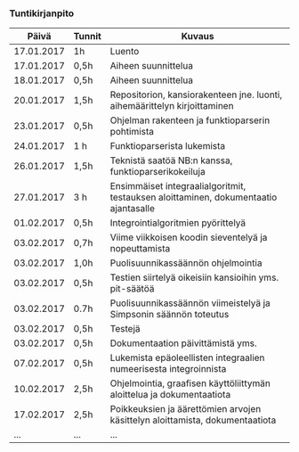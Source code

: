 ### Tuntikirjanpito
Päivä | Tunnit | Kuvaus
--------------- | ----- | ------
17.01.2017 | 1h | Luento
17.01.2017 | 0,5h | Aiheen suunnittelua
18.01.2017 | 0,5h | Aiheen suunnittelua
20.01.2017 | 1,5h | Repositorion, kansiorakenteen jne. luonti, aihemäärittelyn kirjoittaminen
23.01.2017 | 0,5h | Ohjelman rakenteen ja funktioparserin pohtimista
24.01.2017 | 1 h  | Funktioparserista lukemista
26.01.2017 | 1,5h | Teknistä saatöä NB:n kanssa, funktioparserikokeiluja
27.01.2017 | 3 h  | Ensimmäiset integraalialgoritmit, testauksen aloittaminen, dokumentaatio ajantasalle
01.02.2017 | 0,5h | Integrointialgoritmien pyörittelyä
03.02.2017 | 0,7h | Viime viikkoisen koodin sieventelyä ja nopeuttamista
03.02.2017 | 1,0h | Puolisuunnikassäännön ohjelmointia
03.02.2017 | 0,5h | Testien siirtelyä oikeisiin kansioihin yms. pit-säätöä
03.02.2017 | 0.7h | Puolisuunnikassäännön viimeistelyä ja Simpsonin säännön toteutus
03.02.2017 | 0,5h | Testejä
03.02.2017 | 0,5h | Dokumentaation päivittämistä yms. 
07.02.2017 | 0,5h | Lukemista epäoleellisten integraalien numeerisesta integroinnista
10.02.2017 | 2,5h | Ohjelmointia, graafisen käyttöliittymän aloittelua ja dokumentaatiota
17.02.2017 | 2,5h | Poikkeuksien ja äärettömien arvojen käsittelyn aloittamista, dokumentaatiota
... | ... | ...
